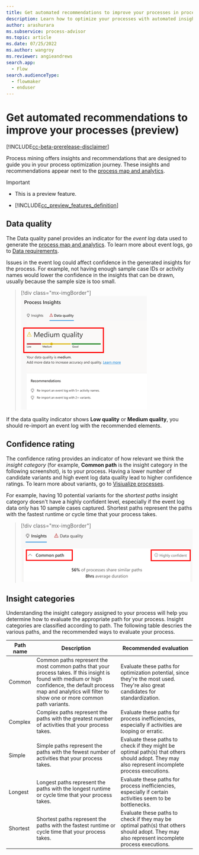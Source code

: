 ```yaml
---
title: Get automated recommendations to improve your processes in process advisor (preview) | Microsoft Docs
description: Learn how to optimize your processes with automated insights and recommendations in Power Automate.
author: arashurara 
ms.subservice: process-advisor
ms.topic: article
ms.date: 07/25/2022
ms.author: wangroy
ms.reviewer: angieandrews
search.app: 
  - Flow
search.audienceType: 
  - flowmaker
  - enduser
---
```


# Get automated recommendations to improve your processes (preview)

[!INCLUDE[cc-beta-prerelease-disclaimer](./includes/cc-beta-prerelease-disclaimer.md)]

Process mining offers insights and recommendations that are designed to guide you in your process optimization journey. These insights and recommendations appear next to the [process map and analytics](process-mining-visualize.md).

> [!IMPORTANT]
> - This is a preview feature.
>
> - [!INCLUDE[cc_preview_features_definition](includes/cc-preview-features-definition.md)]

## Data quality

The Data quality panel provides an indicator for the *event log* data used to generate the [process map and analytics](process-mining-visualize.md). To learn more about event logs, go to [Data requirements](process-mining-processes-and-data.md#data-requirements).


Issues in the event log could affect confidence in the generated insights for the process. For example, not having enough sample case IDs or activity names would lower the confidence in the insights that can be drawn, usually because the sample size is too small.

> [!div class="mx-imgBorder"]
> ![Screenshot of the data quality indicator.](media/process-mining-auto-rec/data-quality.png "Data quality indicator")

<!--Graphical user interface, text, application, email. Description automatically generated. screenshot likely to be updated--> 

If the data quality indicator shows **Low quality** or **Medium quality**, you should re-import an event log with the recommended elements.  

## Confidence rating

The confidence rating provides an indicator of how relevant we think the *insight category* (for example, **Common path** is the insight category in the following screenshot), is to your process. Having a lower number of candidate variants and high event log data quality lead to higher confidence ratings. To learn more about variants, go to [Visiualize processes](process-advisor-visualize.md).

For example, having 10 potential variants for the *shortest paths* insight category doesn't have a highly confident level, especially if the event log data only has 10 sample cases captured. Shortest paths represent the paths with the fastest runtime or cycle time that your process takes.



> [!div class="mx-imgBorder"]
> ![Screenshot of data quality.](media/process-mining-auto-rec/common-path.png "Data quality")

## Insight categories

Understanding the insight category assigned to your process will help you determine how to evaluate the appropriate path for your process. Insight categories are classified according to path. The following table descries the various paths, and the recommended ways to evaluate your process.


|Path name  |Description  |Recommended evaluation  |
|---------|---------|---------|
|Common    | Common paths represent the most common paths that your process takes. If this insight is found with medium or high confidence, the default process map and analytics will filter to show one or more common path variants.   | Evaluate these paths for optimization potential, since they're the most used. They're also great candidates for standardization.        |
|Complex     |  Complex paths represent the paths with the greatest number of activities that your process takes.        | Evaluate these paths for process inefficiencies, especially if activities are looping or erratic.  |
|Simple     | Simple paths represent the paths with the fewest number of activities that your process takes. | Evaluate these paths to check if they might be optimal path(s) that others should adopt. They may also represent incomplete process executions.        |
|Longest     | Longest paths represent the paths with the longest runtime or cycle time that your process takes.  | Evaluate these paths for process inefficiencies, especially if certain activities seem to be bottlenecks.        |
|Shortest     | Shortest paths represent the paths with the fastest runtime or cycle time that your process takes.  | Evaluate these paths to check if they may be optimal path(s) that others should adopt. They may also represent incomplete process executions.         |
